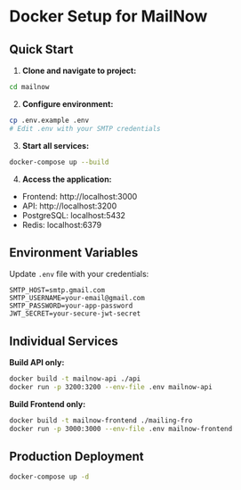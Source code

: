 # Docker Setup for MailNow

## Quick Start

1. **Clone and navigate to project:**
```bash
cd mailnow
```

2. **Configure environment:**
```bash
cp .env.example .env
# Edit .env with your SMTP credentials
```

3. **Start all services:**
```bash
docker-compose up --build
```

4. **Access the application:**
- Frontend: http://localhost:3000
- API: http://localhost:3200
- PostgreSQL: localhost:5432
- Redis: localhost:6379

## Environment Variables

Update `.env` file with your credentials:

```env
SMTP_HOST=smtp.gmail.com
SMTP_USERNAME=your-email@gmail.com
SMTP_PASSWORD=your-app-password
JWT_SECRET=your-secure-jwt-secret
```

## Individual Services

**Build API only:**
```bash
docker build -t mailnow-api ./api
docker run -p 3200:3200 --env-file .env mailnow-api
```

**Build Frontend only:**
```bash
docker build -t mailnow-frontend ./mailing-fro
docker run -p 3000:3000 --env-file .env mailnow-frontend
```

## Production Deployment

```bash
docker-compose up -d
```